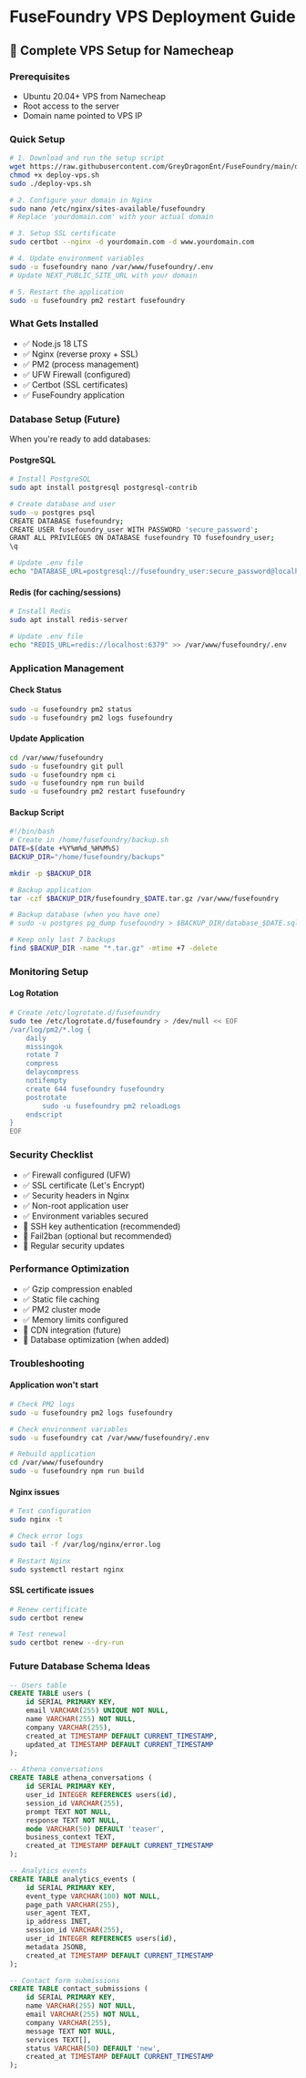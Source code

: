 # FuseFoundry VPS Deployment Guide

## 🚀 Complete VPS Setup for Namecheap

### Prerequisites
- Ubuntu 20.04+ VPS from Namecheap
- Root access to the server
- Domain name pointed to VPS IP

### Quick Setup
```bash
# 1. Download and run the setup script
wget https://raw.githubusercontent.com/GreyDragonEnt/FuseFoundry/main/deploy-vps.sh
chmod +x deploy-vps.sh
sudo ./deploy-vps.sh

# 2. Configure your domain in Nginx
sudo nano /etc/nginx/sites-available/fusefoundry
# Replace 'yourdomain.com' with your actual domain

# 3. Setup SSL certificate
sudo certbot --nginx -d yourdomain.com -d www.yourdomain.com

# 4. Update environment variables
sudo -u fusefoundry nano /var/www/fusefoundry/.env
# Update NEXT_PUBLIC_SITE_URL with your domain

# 5. Restart the application
sudo -u fusefoundry pm2 restart fusefoundry
```

### What Gets Installed
- ✅ Node.js 18 LTS
- ✅ Nginx (reverse proxy + SSL)
- ✅ PM2 (process management)
- ✅ UFW Firewall (configured)
- ✅ Certbot (SSL certificates)
- ✅ FuseFoundry application

### Database Setup (Future)
When you're ready to add databases:

#### PostgreSQL
```bash
# Install PostgreSQL
sudo apt install postgresql postgresql-contrib

# Create database and user
sudo -u postgres psql
CREATE DATABASE fusefoundry;
CREATE USER fusefoundry_user WITH PASSWORD 'secure_password';
GRANT ALL PRIVILEGES ON DATABASE fusefoundry TO fusefoundry_user;
\q

# Update .env file
echo "DATABASE_URL=postgresql://fusefoundry_user:secure_password@localhost:5432/fusefoundry" >> /var/www/fusefoundry/.env
```

#### Redis (for caching/sessions)
```bash
# Install Redis
sudo apt install redis-server

# Update .env file
echo "REDIS_URL=redis://localhost:6379" >> /var/www/fusefoundry/.env
```

### Application Management

#### Check Status
```bash
sudo -u fusefoundry pm2 status
sudo -u fusefoundry pm2 logs fusefoundry
```

#### Update Application
```bash
cd /var/www/fusefoundry
sudo -u fusefoundry git pull
sudo -u fusefoundry npm ci
sudo -u fusefoundry npm run build
sudo -u fusefoundry pm2 restart fusefoundry
```

#### Backup Script
```bash
#!/bin/bash
# Create in /home/fusefoundry/backup.sh
DATE=$(date +%Y%m%d_%H%M%S)
BACKUP_DIR="/home/fusefoundry/backups"

mkdir -p $BACKUP_DIR

# Backup application
tar -czf $BACKUP_DIR/fusefoundry_$DATE.tar.gz /var/www/fusefoundry

# Backup database (when you have one)
# sudo -u postgres pg_dump fusefoundry > $BACKUP_DIR/database_$DATE.sql

# Keep only last 7 backups
find $BACKUP_DIR -name "*.tar.gz" -mtime +7 -delete
```

### Monitoring Setup

#### Log Rotation
```bash
# Create /etc/logrotate.d/fusefoundry
sudo tee /etc/logrotate.d/fusefoundry > /dev/null << EOF
/var/log/pm2/*.log {
    daily
    missingok
    rotate 7
    compress
    delaycompress
    notifempty
    create 644 fusefoundry fusefoundry
    postrotate
        sudo -u fusefoundry pm2 reloadLogs
    endscript
}
EOF
```

### Security Checklist
- ✅ Firewall configured (UFW)
- ✅ SSL certificate (Let's Encrypt)
- ✅ Security headers in Nginx
- ✅ Non-root application user
- ✅ Environment variables secured
- 🔲 SSH key authentication (recommended)
- 🔲 Fail2ban (optional but recommended)
- 🔲 Regular security updates

### Performance Optimization
- ✅ Gzip compression enabled
- ✅ Static file caching
- ✅ PM2 cluster mode
- ✅ Memory limits configured
- 🔲 CDN integration (future)
- 🔲 Database optimization (when added)

### Troubleshooting

#### Application won't start
```bash
# Check PM2 logs
sudo -u fusefoundry pm2 logs fusefoundry

# Check environment variables
sudo -u fusefoundry cat /var/www/fusefoundry/.env

# Rebuild application
cd /var/www/fusefoundry
sudo -u fusefoundry npm run build
```

#### Nginx issues
```bash
# Test configuration
sudo nginx -t

# Check error logs
sudo tail -f /var/log/nginx/error.log

# Restart Nginx
sudo systemctl restart nginx
```

#### SSL certificate issues
```bash
# Renew certificate
sudo certbot renew

# Test renewal
sudo certbot renew --dry-run
```

### Future Database Schema Ideas
```sql
-- Users table
CREATE TABLE users (
    id SERIAL PRIMARY KEY,
    email VARCHAR(255) UNIQUE NOT NULL,
    name VARCHAR(255) NOT NULL,
    company VARCHAR(255),
    created_at TIMESTAMP DEFAULT CURRENT_TIMESTAMP,
    updated_at TIMESTAMP DEFAULT CURRENT_TIMESTAMP
);

-- Athena conversations
CREATE TABLE athena_conversations (
    id SERIAL PRIMARY KEY,
    user_id INTEGER REFERENCES users(id),
    session_id VARCHAR(255),
    prompt TEXT NOT NULL,
    response TEXT NOT NULL,
    mode VARCHAR(50) DEFAULT 'teaser',
    business_context TEXT,
    created_at TIMESTAMP DEFAULT CURRENT_TIMESTAMP
);

-- Analytics events
CREATE TABLE analytics_events (
    id SERIAL PRIMARY KEY,
    event_type VARCHAR(100) NOT NULL,
    page_path VARCHAR(255),
    user_agent TEXT,
    ip_address INET,
    session_id VARCHAR(255),
    user_id INTEGER REFERENCES users(id),
    metadata JSONB,
    created_at TIMESTAMP DEFAULT CURRENT_TIMESTAMP
);

-- Contact form submissions
CREATE TABLE contact_submissions (
    id SERIAL PRIMARY KEY,
    name VARCHAR(255) NOT NULL,
    email VARCHAR(255) NOT NULL,
    company VARCHAR(255),
    message TEXT NOT NULL,
    services TEXT[],
    status VARCHAR(50) DEFAULT 'new',
    created_at TIMESTAMP DEFAULT CURRENT_TIMESTAMP
);
```
